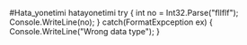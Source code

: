 #Hata_yonetimi
hatayonetimi
try
{
int no = Int32.Parse("fllflf");
Console.WriteLine(no);
}
catch(FormatExpception ex)
{
Console.WriteLine("Wrong data type");
}
